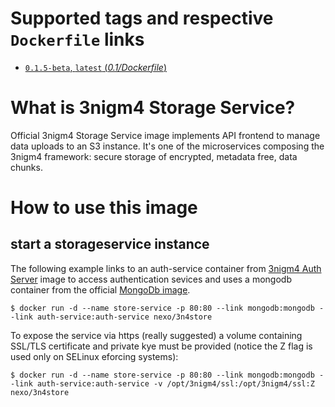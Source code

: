 # Supported tags and respective `Dockerfile` links

-	[`0.1.5-beta`, `latest` (*0.1/Dockerfile*)](https://github.com/nexocrew/docker_3nigm4_storageservice/0.1/Dockerfile)

# What is 3nigm4 Storage Service?
Official 3nigm4 Storage Service image implements API frontend to manage data uploads to an S3 instance. It's one of the microservices composing the 3nigm4 framework: secure storage of encrypted, metadata free, data chunks.

# How to use this image

## start a storageservice instance

The following example links to an auth-service container from [3nigm4 Auth Server](https://hub.docker.com/r/nexo/3n4auth) image to access authentication sevices and uses a mongodb container from the official [MongoDb image](https://hub.docker.com/_/mongo/).

```console
$ docker run -d --name store-service -p 80:80 --link mongodb:mongodb --link auth-service:auth-service nexo/3n4store 
```

To expose the service via https (really suggested) a volume containing SSL/TLS certificate and private kye must be provided (notice the Z flag is used only on SELinux eforcing systems):

```console
$ docker run -d --name store-service -p 80:80 --link mongodb:mongodb --link auth-service:auth-service -v /opt/3nigm4/ssl:/opt/3nigm4/ssl:Z nexo/3n4store 
```